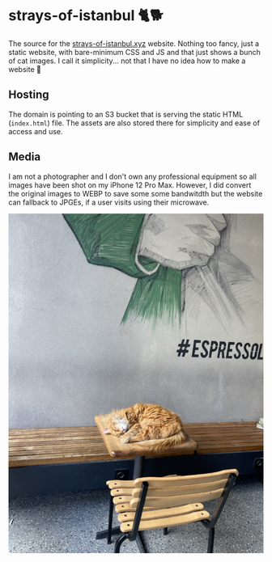 # strays-of-istanbul 🐈🐕
The source for the [strays-of-istanbul.xyz](https://strays-of-istanbul.xyz) website. Nothing too fancy, just a static website, with bare-minimum CSS and JS and that just shows a bunch of cat images. I call it simplicity... not that I have no idea how to make a website 🤫

## Hosting
The domain is pointing to an S3 bucket that is serving the static HTML (`index.html`) file. The assets are also stored there for simplicity and ease of access and use.

## Media
I am not a photographer and I don't own any professional equipment so all images have been shot on my iPhone 12 Pro Max. However, I did convert the original images to WEBP to save some some bandwitdth but the website can fallback to JPGEs, if a user visits using their microwave.

<p align="center">
    <img src="./front.webp" />
</p>
